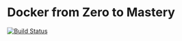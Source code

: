 # Docker from Zero to Mastery


[![Build Status](https://app.travis-ci.com/alfeups/app-docker-course.svg?branch=main)](https://app.travis-ci.com/alfeups/app-docker-course)